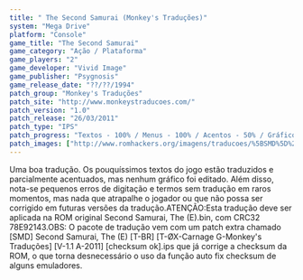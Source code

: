 ```yaml
---
title: " The Second Samurai (Monkey's Traduções)"
system: "Mega Drive"
platform: "Console"
game_title: "The Second Samurai"
game_category: "Ação / Plataforma"
game_players: "2"
game_developer: "Vivid Image"
game_publisher: "Psygnosis"
game_release_date: "??/??/1994"
patch_group: "Monkey's Traduções"
patch_site: "http://www.monkeystraducoes.com/"
patch_version: "1.0"
patch_release: "26/03/2011"
patch_type: "IPS"
patch_progress: "Textos - 100% / Menus - 100% / Acentos - 50% / Gráficos - 0%"
patch_images: ["http://www.romhackers.org/imagens/traducoes/%5BSMD%5D%20The%20Second%20Samurai%20-%20Monkey's%20Tradu%C3%A7%C3%B5es%20-%201.png","http://www.romhackers.org/imagens/traducoes/%5BSMD%5D%20The%20Second%20Samurai%20-%20Monkey's%20Tradu%C3%A7%C3%B5es%20-%202.png","http://www.romhackers.org/imagens/traducoes/%5BSMD%5D%20The%20Second%20Samurai%20-%20Monkey's%20Tradu%C3%A7%C3%B5es%20-%203.png"]
---
```

Uma boa tradução. Os pouquíssimos textos do jogo estão traduzidos e parcialmente acentuados, mas nenhum gráfico foi editado. Além disso, nota-se pequenos erros de digitação e termos sem tradução em raros momentos, mas nada que atrapalhe o jogador ou que não possa ser corrigido em futuras versões da tradução.ATENÇÃO:Esta tradução deve ser aplicada na ROM original Second Samurai, The (E).bin, com CRC32 78E92143.OBS: O pacote de tradução vem com um patch extra chamado [SMD] Second Samurai, The (E) [T-BR] [T-ØX-Carnage G-Monkey's Traduções] [V-1.1 A-2011] [checksum ok].ips que já corrige a checksum da ROM, o que torna desnecessário o uso da função auto fix checksum de alguns emuladores.